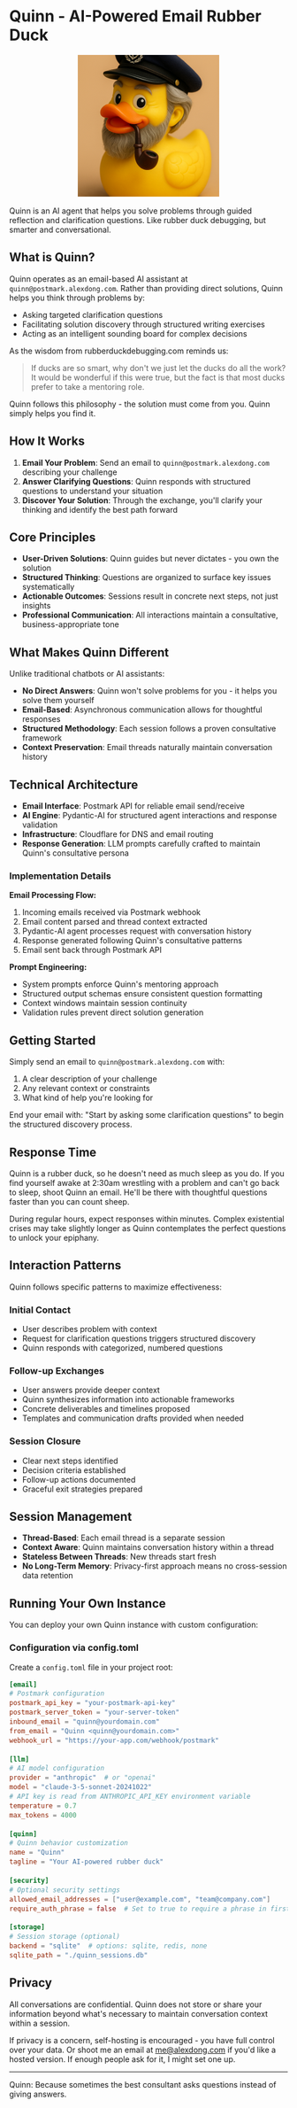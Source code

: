 # Quinn - AI-Powered Email Rubber Duck

<p align="center">
  <img src="docs/quinn.png" alt="Quinn Logo" width="256" height="256">
</p>

Quinn is an AI agent that helps you solve problems through guided reflection and clarification questions. Like rubber duck debugging, but smarter and conversational.

## What is Quinn?

Quinn operates as an email-based AI assistant at `quinn@postmark.alexdong.com`. Rather than providing direct solutions, Quinn helps you think through problems by:

- Asking targeted clarification questions
- Facilitating solution discovery through structured writing exercises
- Acting as an intelligent sounding board for complex decisions

As the wisdom from rubberduckdebugging.com reminds us:

> If ducks are so smart, why don't we just let the ducks do all the work? It would be wonderful if this were true, but the fact is that most ducks prefer to take a mentoring role.

Quinn follows this philosophy - the solution must come from you. Quinn simply helps you find it.

## How It Works

1. **Email Your Problem**: Send an email to `quinn@postmark.alexdong.com` describing your challenge
2. **Answer Clarifying Questions**: Quinn responds with structured questions to understand your situation
3. **Discover Your Solution**: Through the exchange, you'll clarify your thinking and identify the best path forward


## Core Principles

- **User-Driven Solutions**: Quinn guides but never dictates - you own the solution
- **Structured Thinking**: Questions are organized to surface key issues systematically  
- **Actionable Outcomes**: Sessions result in concrete next steps, not just insights
- **Professional Communication**: All interactions maintain a consultative, business-appropriate tone

## What Makes Quinn Different

Unlike traditional chatbots or AI assistants:
- **No Direct Answers**: Quinn won't solve problems for you - it helps you solve them yourself
- **Email-Based**: Asynchronous communication allows for thoughtful responses
- **Structured Methodology**: Each session follows a proven consultative framework
- **Context Preservation**: Email threads naturally maintain conversation history

## Technical Architecture

- **Email Interface**: Postmark API for reliable email send/receive
- **AI Engine**: Pydantic-AI for structured agent interactions and response validation
- **Infrastructure**: Cloudflare for DNS and email routing
- **Response Generation**: LLM prompts carefully crafted to maintain Quinn's consultative persona

### Implementation Details

**Email Processing Flow:**
1. Incoming emails received via Postmark webhook
2. Email content parsed and thread context extracted
3. Pydantic-AI agent processes request with conversation history
4. Response generated following Quinn's consultative patterns
5. Email sent back through Postmark API

**Prompt Engineering:**
- System prompts enforce Quinn's mentoring approach
- Structured output schemas ensure consistent question formatting
- Context windows maintain session continuity
- Validation rules prevent direct solution generation

## Getting Started

Simply send an email to `quinn@postmark.alexdong.com` with:
1. A clear description of your challenge
2. Any relevant context or constraints
3. What kind of help you're looking for

End your email with: "Start by asking some clarification questions" to begin the structured discovery process.

## Response Time

Quinn is a rubber duck, so he doesn't need as much sleep as you do. If you find yourself awake at 2:30am wrestling with a problem and can't go back to sleep, shoot Quinn an email. He'll be there with thoughtful questions faster than you can count sheep.

During regular hours, expect responses within minutes. Complex existential crises may take slightly longer as Quinn contemplates the perfect questions to unlock your epiphany.

## Interaction Patterns

Quinn follows specific patterns to maximize effectiveness:

### Initial Contact
- User describes problem with context
- Request for clarification questions triggers structured discovery
- Quinn responds with categorized, numbered questions

### Follow-up Exchanges
- User answers provide deeper context
- Quinn synthesizes information into actionable frameworks
- Concrete deliverables and timelines proposed
- Templates and communication drafts provided when needed

### Session Closure
- Clear next steps identified
- Decision criteria established
- Follow-up actions documented
- Graceful exit strategies prepared

## Session Management

- **Thread-Based**: Each email thread is a separate session
- **Context Aware**: Quinn maintains conversation history within a thread
- **Stateless Between Threads**: New threads start fresh
- **No Long-Term Memory**: Privacy-first approach means no cross-session data retention

## Running Your Own Instance

You can deploy your own Quinn instance with custom configuration:

### Configuration via config.toml

Create a `config.toml` file in your project root:

```toml
[email]
# Postmark configuration
postmark_api_key = "your-postmark-api-key"
postmark_server_token = "your-server-token"
inbound_email = "quinn@yourdomain.com"
from_email = "Quinn <quinn@yourdomain.com>"
webhook_url = "https://your-app.com/webhook/postmark"

[llm]
# AI model configuration
provider = "anthropic"  # or "openai"
model = "claude-3-5-sonnet-20241022"
# API key is read from ANTHROPIC_API_KEY environment variable
temperature = 0.7
max_tokens = 4000

[quinn]
# Quinn behavior customization
name = "Quinn"
tagline = "Your AI-powered rubber duck"

[security]
# Optional security settings
allowed_email_addresses = ["user@example.com", "team@company.com"]
require_auth_phrase = false  # Set to true to require a phrase in first email

[storage]
# Session storage (optional)
backend = "sqlite"  # options: sqlite, redis, none
sqlite_path = "./quinn_sessions.db"
```


## Privacy

All conversations are confidential. Quinn does not store or share your information beyond what's necessary to maintain conversation context within a session.

If privacy is a concern, self-hosting is encouraged - you have full control over your data. Or shoot me an email at me@alexdong.com if you'd like a hosted version. If enough people ask for it, I might set one up.

---

Quinn: Because sometimes the best consultant asks questions instead of giving answers.